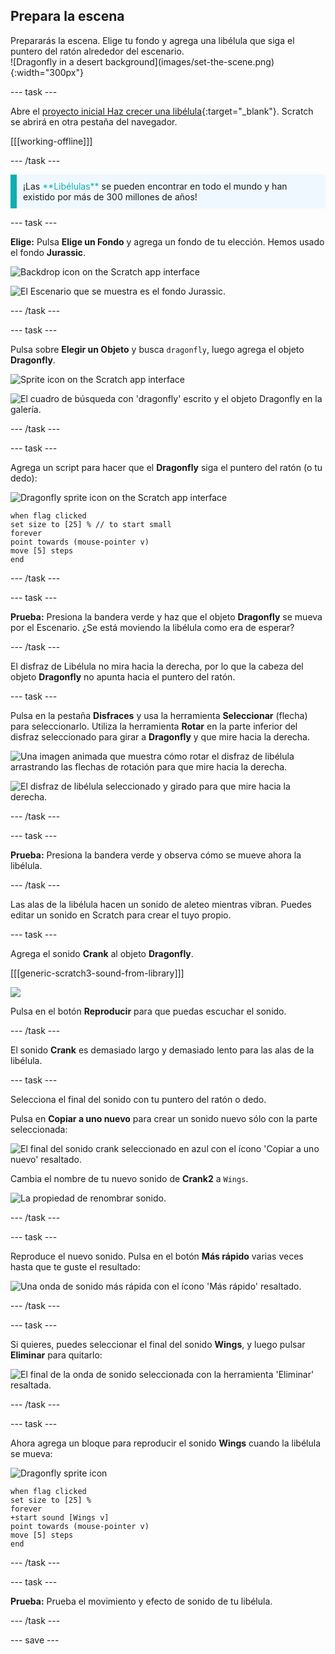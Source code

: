## Prepara la escena

<div style="display: flex; flex-wrap: wrap">
<div style="flex-basis: 200px; flex-grow: 1; margin-right: 15px;">
Prepararás la escena. Elige tu fondo y agrega una libélula que siga el puntero del ratón alrededor del escenario.
</div>
<div>
![Dragonfly in a desert background](images/set-the-scene.png){:width="300px"}
</div>
</div>

--- task ---

Abre el [proyecto inicial Haz crecer una libélula](https://scratch.mit.edu/projects/535695413/editor){:target="_blank"}. Scratch se abrirá en otra pestaña del navegador.

[[[working-offline]]]

--- /task ---

<p style="border-left: solid; border-width:10px; border-color: #0faeb0; background-color: aliceblue; padding: 10px;">
¡Las <span style="color: #0faeb0">**Libélulas**</span> se pueden encontrar en todo el mundo y han existido por más de 300 millones de años!</p>

--- task ---

**Elige:** Pulsa **Elige un Fondo** y agrega un fondo de tu elección. Hemos usado el fondo **Jurassic**.

![Backdrop icon on the Scratch app interface](images/choose-backdrop-icon.png)

![El Escenario que se muestra es el fondo Jurassic.](images/Jurassic-backdrop.png)

--- /task ---

--- task ---

Pulsa sobre **Elegir un Objeto** y busca `dragonfly`, luego agrega el objeto **Dragonfly**.

![Sprite icon on the Scratch app interface](images/choose-sprite-icon.png)

![El cuadro de búsqueda con 'dragonfly' escrito y el objeto Dragonfly en la galería.](images/dragonfly-search.png)

--- /task ---

--- task ---

Agrega un script para hacer que el **Dragonfly** siga el puntero del ratón (o tu dedo):

![Dragonfly sprite icon on the Scratch app interface](images/dragonfly-icon.png)

```blocks3
when flag clicked
set size to [25] % // to start small
forever
point towards (mouse-pointer v)
move [5] steps
end
```
--- /task ---

--- task ---

**Prueba:** Presiona la bandera verde y haz que el objeto **Dragonfly** se mueva por el Escenario. ¿Se está moviendo la libélula como era de esperar?

--- /task ---

El disfraz de Libélula no mira hacia la derecha, por lo que la cabeza del objeto **Dragonfly** no apunta hacia el puntero del ratón.

--- task ---

Pulsa en la pestaña **Disfraces** y usa la herramienta **Seleccionar** (flecha) para seleccionarlo. Utiliza la herramienta **Rotar** en la parte inferior del disfraz seleccionado para girar a **Dragonfly** y que mire hacia la derecha.

![Una imagen animada que muestra cómo rotar el disfraz de libélula arrastrando las flechas de rotación para que mire hacia la derecha.](images/rotated-costume.gif)

![El disfraz de libélula seleccionado y girado para que mire hacia la derecha.](images/rotated-costume.png)

--- /task ---

--- task ---

**Prueba:** Presiona la bandera verde y observa cómo se mueve ahora la libélula.

--- /task ---

Las alas de la libélula hacen un sonido de aleteo mientras vibran. Puedes editar un sonido en Scratch para crear el tuyo propio.

--- task ---

Agrega el sonido **Crank** al objeto **Dragonfly**.

[[[generic-scratch3-sound-from-library]]]

![](images/crank-sound-editor.png)

Pulsa en el botón **Reproducir** para que puedas escuchar el sonido.

--- /task ---

El sonido **Crank** es demasiado largo y demasiado lento para las alas de la libélula.

--- task ---

Selecciona el final del sonido con tu puntero del ratón o dedo.

Pulsa en **Copiar a uno nuevo** para crear un sonido nuevo sólo con la parte seleccionada:

![El final del sonido crank seleccionado en azul con el ícono 'Copiar a uno nuevo' resaltado.](images/crank-copy-end.png)

Cambia el nombre de tu nuevo sonido de **Crank2** a `Wings`.

![La propiedad de renombrar sonido.](images/crank-wings-sound.png)

--- /task ---

--- task ---

Reproduce el nuevo sonido. Pulsa en el botón **Más rápido** varias veces hasta que te guste el resultado:

![Una onda de sonido más rápida con el ícono 'Más rápido' resaltado.](images/wings-faster.png)

--- /task ---

--- task ---

Si quieres, puedes seleccionar el final del sonido **Wings**, y luego pulsar **Eliminar** para quitarlo:

![El final de la onda de sonido seleccionada con la herramienta 'Eliminar' resaltada.](images/wings-shorter.png)

--- /task ---

--- task ---

Ahora agrega un bloque para reproducir el sonido **Wings** cuando la libélula se mueva:

![Dragonfly sprite icon](images/dragonfly-icon.png)

```blocks3
when flag clicked
set size to [25] %
forever
+start sound [Wings v]
point towards (mouse-pointer v)
move [5] steps
end
```
--- /task ---

--- task ---

**Prueba:** Prueba el movimiento y efecto de sonido de tu libélula.

--- /task ---

--- save ---
